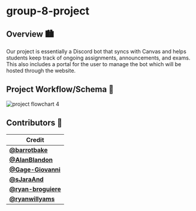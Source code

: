 # group-8-project

## Overview 🏙
Our project is essentially a Discord bot that syncs with Canvas and helps students keep track of ongoing assignments, announcements, and exams. This also includes a portal for the user to manage the bot which will be hosted through the website.

## Project Workflow/Schema 🌊
![project flowchart 4](https://user-images.githubusercontent.com/22351537/145002624-6cade9b2-c4f4-4691-84e3-e26a2dd8101f.png)

## Contributors 🚧

| Credit                                                     | 
| ---------------------------------------------------------- |
| [**@barrotbake**](https://github.com/barrotbake)           | 
| [**@AlanBlandon**](https://github.com/AlanBlandon)         |
| [**@Gage-Giovanni**](https://github.com/Gage-Giovanni)                   |
| [**@sJaraAnd**](https://github.com/JaraAnd)                |
| [**@ryan-broguiere**](https://github.com/ryan-broguiere)   |
| [**@ryanwillyams**](https://github.com/ryanwillyams)       |
